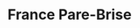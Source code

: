 ---
title: "France Pare-Brise"
url: /la-seyne-sur-mer/france-pare-brise/
shop: réparation de voitures
---